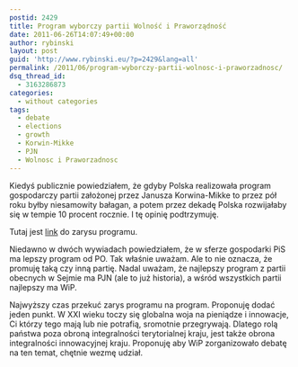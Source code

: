 ```yaml
---
postid: 2429
title: Program wyborczy partii Wolność i Praworządność
date: 2011-06-26T14:07:49+00:00
author: rybinski
layout: post
guid: 'http://www.rybinski.eu/?p=2429&lang=all'
permalink: /2011/06/program-wyborczy-partii-wolnosc-i-praworzadnosc/
dsq_thread_id:
  - 3163286873
categories:
  - without categories
tags:
  - debate
  - elections
  - growth
  - Korwin-Mikke
  - PJN
  - Wolnosc i Praworzadnosc
---
```

Kiedyś publicznie powiedziałem, że gdyby Polska realizowała program gospodarczy partii założonej przez Janusza Korwina-Mikke to przez pół roku byłby niesamowity bałagan, a potem przez dekadę Polska rozwijałaby się w tempie 10 procent rocznie. I tę opinię podtrzymuję.

Tutaj jest [link](http://korwin-mikke.pl/strony/wolnosc_i_praworzadnosc_zarys_programu) do zarysu programu.

Niedawno w dwóch wywiadach powiedziałem, że w sferze gospodarki PiS ma lepszy program od PO. Tak właśnie uważam. Ale to nie oznacza, że promuję taką czy inną partię. Nadal uważam, że najlepszy program z partii obecnych w Sejmie ma PJN (ale to już historia), a wśród wszystkich partii najlepszy ma WiP.

Najwyższy czas przekuć zarys programu na program. Proponuję dodać jeden punkt. W XXI wieku toczy się globalna woja na pieniądze i innowacje, Ci którzy tego mają lub nie potrafią, sromotnie przegrywają. Dlatego rolą państwa poza obroną integralności terytorialnej kraju, jest także obrona integralności innowacyjnej kraju. Proponuję aby WiP zorganizowało debatę na ten temat, chętnie wezmę udział.
